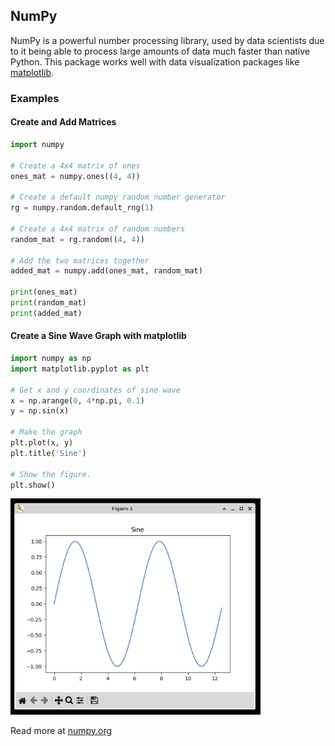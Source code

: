 ## NumPy

NumPy is a powerful number processing library, used by data scientists due to it being able to process large amounts of data much faster than native Python. This package works well with data visualization packages like <a href="/extralibs/matplotlib/">matplotlib</a>.

### Examples

#### Create and Add Matrices

```python
import numpy

# Create a 4x4 matrix of ones
ones_mat = numpy.ones((4, 4))

# Create a default numpy random number generator
rg = numpy.random.default_rng(1)

# Create a 4x4 matrix of random numbers
random_mat = rg.random((4, 4))

# Add the two matrices together
added_mat = numpy.add(ones_mat, random_mat)

print(ones_mat)
print(random_mat)
print(added_mat)
```

#### Create a Sine Wave Graph with matplotlib

```python
import numpy as np
import matplotlib.pyplot as plt

# Get x and y coordinates of sine wave
x = np.arange(0, 4*np.pi, 0.1)
y = np.sin(x)

# Make the graph
plt.plot(x, y)
plt.title('Sine')

# Show the figure.
plt.show()
```

<img src="../../assets/img/numpy-matplotlib-sine.png" width="400px"/>

Read more at <a href="https://numpy.org/doc/stable/">numpy.org</a>
